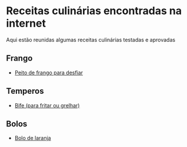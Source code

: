# Receitas culinárias encontradas na internet
Aqui estão reunidas algumas receitas culinárias testadas e aprovadas

## Frango

- [Peito de frango para desfiar](frango/peito-para-desfiar.md)

## Temperos

- [Bife (para fritar ou grelhar)](temperos/bife-fritar.md)

## Bolos

- [Bolo de laranja](bolos/bolo-laranja.md)